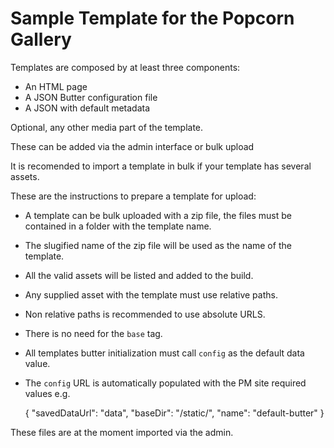 Sample Template for the Popcorn Gallery
=======================================

Templates are composed by at least three components:

* An HTML page
* A JSON Butter configuration file
* A JSON with default metadata

Optional, any other media part of the template.

These can be added via the admin interface or bulk upload

It is recomended to import a template in bulk if your template has several assets.

These are the instructions to prepare a template for upload:

* A template can be bulk uploaded with a zip file, the files must be contained in
  a folder with the template name.
* The slugified name of the zip file will be used as the name of the template.
* All the valid assets will be listed and added to the build.
* Any supplied asset with the template must use relative paths.
* Non relative paths is recommended to use absolute URLS.
* There is no need for the ``base`` tag.
* All templates butter initialization must call ``config`` as the default data value.
* The ``config`` URL is automatically populated with the PM site required values
  e.g.

    {
     "savedDataUrl": "data",
     "baseDir": "/static/",
     "name": "default-butter"
    }

These files are at the moment imported via the admin.